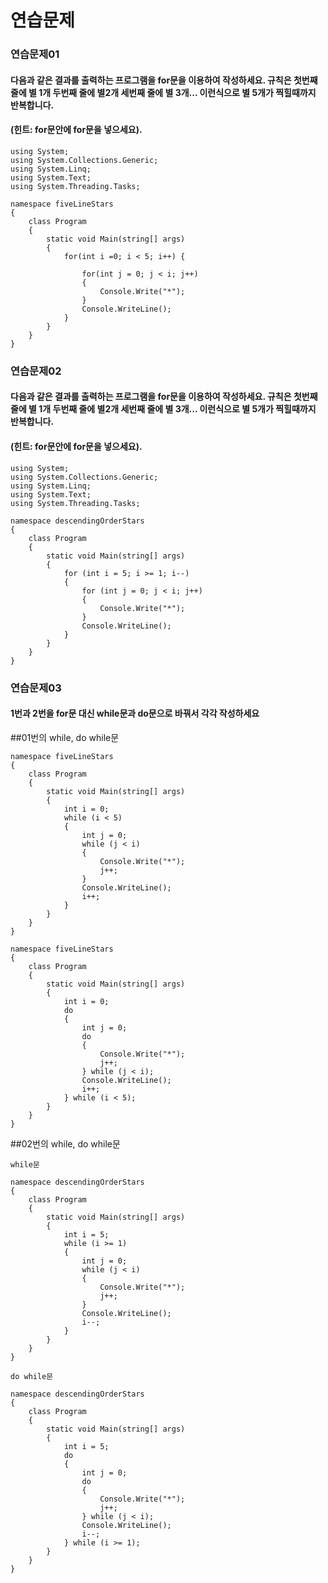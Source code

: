 # 연습문제

### 연습문제01
#### 다음과 같은 결과를 출력하는 프로그램을 for문을 이용하여 작성하세요. 규칙은 첫번째 줄에 별 1개 두번째 줄에 별2개 세번째 줄에 별 3개... 이런식으로 별 5개가 찍힐때까지 반복합니다.
#### (힌트: for문안에 for문을 넣으세요).

```
using System;
using System.Collections.Generic;
using System.Linq;
using System.Text;
using System.Threading.Tasks;

namespace fiveLineStars
{
    class Program
    {
        static void Main(string[] args)
        {
            for(int i =0; i < 5; i++) {
              
                for(int j = 0; j < i; j++)
                {
                    Console.Write("*");
                }
                Console.WriteLine();
            }
        }
    }
}
```


### 연습문제02
#### 다음과 같은 결과를 출력하는 프로그램을 for문을 이용하여 작성하세요. 규칙은 첫번째 줄에 별 1개 두번째 줄에 별2개 세번째 줄에 별 3개... 이런식으로 별 5개가 찍힐때까지 반복합니다.
#### (힌트: for문안에 for문을 넣으세요).
```
using System;
using System.Collections.Generic;
using System.Linq;
using System.Text;
using System.Threading.Tasks;

namespace descendingOrderStars
{
    class Program
    {
        static void Main(string[] args)
        {
            for (int i = 5; i >= 1; i--)
            {
                for (int j = 0; j < i; j++)
                {
                    Console.Write("*");
                }
                Console.WriteLine();
            }
        }
    }
}

```
### 연습문제03
#### 1번과 2번을 for문 대신 while문과 do문으로 바꿔서 각각 작성하세요

##01번의 while, do while문
```
namespace fiveLineStars
{
    class Program
    {
        static void Main(string[] args)
        {
            int i = 0;
            while (i < 5)
            {
                int j = 0;
                while (j < i)
                {
                    Console.Write("*");
                    j++;
                }
                Console.WriteLine();
                i++;
            }
        }
    }
}

```
```
namespace fiveLineStars
{
    class Program
    {
        static void Main(string[] args)
        {
            int i = 0;
            do
            {
                int j = 0;
                do
                {
                    Console.Write("*");
                    j++;
                } while (j < i);
                Console.WriteLine();
                i++;
            } while (i < 5);
        }
    }
}
```
##02번의 while, do while문

```
while문

namespace descendingOrderStars
{
    class Program
    {
        static void Main(string[] args)
        {
            int i = 5;
            while (i >= 1)
            {
                int j = 0;
                while (j < i)
                {
                    Console.Write("*");
                    j++;
                }
                Console.WriteLine();
                i--;
            }
        }
    }
}
```
```
do while문

namespace descendingOrderStars
{
    class Program
    {
        static void Main(string[] args)
        {
            int i = 5;
            do
            {
                int j = 0;
                do
                {
                    Console.Write("*");
                    j++;
                } while (j < i);
                Console.WriteLine();
                i--;
            } while (i >= 1);
        }
    }
}


```
